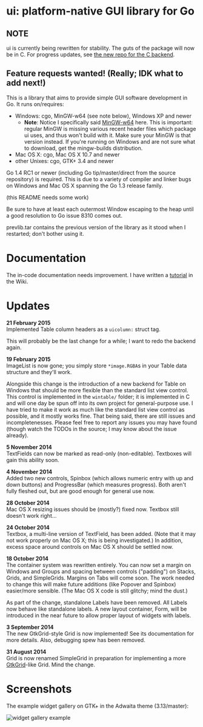 # ui: platform-native GUI library for Go

## NOTE

ui is currently being rewritten for stability. The guts of the package will now be in C. For progress updates, see [the new repo for the C backend](https://github.com/andlabs/libui/).

## Feature requests wanted! (Really; IDK what to add next!)

This is a library that aims to provide simple GUI software development in Go. It runs on/requires:

- Windows: cgo, MinGW-w64 (see note below), Windows XP and newer
	- **Note**: Notice I specifically said [MinGW-w64](http://mingw-w64.sourceforge.net/) here. This is important: regular MinGW is missing various recent header files which package ui uses, and thus won't build with it. Make sure your MinGW is that version instead. If you're running on Windows and are not sure what to download, get the mingw-builds distribution.
- Mac OS X: cgo, Mac OS X 10.7 and newer
- other Unixes: cgo, GTK+ 3.4 and newer

Go 1.4 RC1 or newer (including Go tip/master/direct from the source repository) is required. This is due to a variety of compiler and linker bugs on Windows and Mac OS X spanning the Go 1.3 release family.

(this README needs some work)

Be sure to have at least each outermost Window escaping to the heap until a good resolution to Go issue 8310 comes out.

prevlib.tar contains the previous version of the library as it stood when I restarted; don't bother using it.

# Documentation

The in-code documentation needs improvement. I have written a [tutorial](https://github.com/andlabs/ui/wiki/Getting-Started) in the Wiki.

# Updates

**21 February 2015**<br>Implemented Table column headers as a `uicolumn:` struct tag.

This will probably be the last change for a while; I want to redo the backend again.

**19 February 2015**<br>ImageList is now gone; you simply store `*image.RGBA`s in your Table data structure and they'll work.

Alongside this change is the introduction of a new backend for Table on Windows that should be more flexible than the standard list view control. This control is implemented in the `wintable/` folder; it is implemented in C and will one day be spun off into its own project for general-purpose use. I have tried to make it work as much like the standard list view control as possible, and it mostly works fine. That being said, there are still issues and incompletenesses. Please feel free to report any issues you may have found (though watch the TODOs in the source; I may know about the issue already).

**5 November 2014**<br>TextFields can now be marked as read-only (non-editable). Textboxes will gain this ability soon.

**4 November 2014**<br>Added two new controls, Spinbox (which allows numeric entry with up and down buttons) and ProgressBar (which measures progress). Both aren't fully fleshed out, but are good enough for general use now.

**28 October 2014**<br>Mac OS X resizing issues should be (mostly?) fixed now. Textbox still doesn't work right...

**24 October 2014**<br>Textbox, a multi-line version of TextField, has been added. (Note that it may not work properly on Mac OS X; this is being investigated.) In addition, excess space around controls on Mac OS X should be settled now.

**18 October 2014**<br>The container system was rewritten entirely. You can now set a margin on Windows and Groups and spacing between controls ("padding") on Stacks, Grids, and SimpleGrids. Margins on Tabs will come soon. The work needed to change this will make future additions (like Popover and Spinbox) easier/more sensible. (The Mac OS X code is still glitchy; mind the dust.)

As part of the change, standalone Labels have been removed. All Labels now behave like standalone labels. A new layout container, Form, will be introduced in the near future to allow proper layout of widgets with labels.

**3 September 2014**<br>The new GtkGrid-style Grid is now implemented! See its documentation for more details. Also, debugging spew has been removed.

**31 August 2014**<br>Grid is now renamed SimpleGrid in preparation for implementing a more [GtkGrid](https://developer.gnome.org/gtk3/unstable/GtkGrid.html)-like Grid. Mind the change.

# Screenshots
The example widget gallery on GTK+ in the Adwaita theme (3.13/master):

![widget gallery example](https://raw.githubusercontent.com/andlabs/ui/master/examples/widgetgallery/widgetgallery.png)
